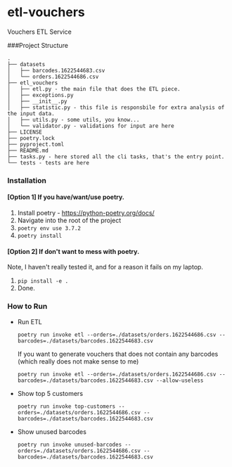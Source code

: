 # etl-vouchers
Vouchers ETL Service


###Project Structure

```
.
├── datasets
│   ├── barcodes.1622544683.csv
│   └── orders.1622544686.csv
├── etl_vouchers
│   ├── etl.py - the main file that does the ETL piece.
│   ├── exceptions.py
│   ├── __init__.py
│   ├── statistic.py - this file is responsbile for extra analysis of the input data.
│   ├── utils.py - some utils, you know...
│   └── validator.py - validations for input are here
├── LICENSE
├── poetry.lock
├── pyproject.toml
├── README.md
├── tasks.py - here stored all the cli tasks, that's the entry point.
└── tests - tests are here

```

### Installation

#### [Option 1] If you have/want/use poetry.

1. Install poetry - https://python-poetry.org/docs/
2. Navigate into the root of the project
3. `poetry env use 3.7.2`
4. `poetry install`

#### [Option 2] If don't want to mess with poetry. 
Note, I haven't really tested it, and for a reason it fails on my laptop.

1. `pip install -e .`
2. Done.

### How to Run

- Run ETL
    ```
    poetry run invoke etl --orders=./datasets/orders.1622544686.csv --barcodes=./datasets/barcodes.1622544683.csv
    
    ```
    If you want to generate vouchers that does not contain any barcodes (which really does not make sense to me)
    ```
    poetry run invoke etl --orders=./datasets/orders.1622544686.csv --barcodes=./datasets/barcodes.1622544683.csv --allow-useless
    
    ```

- Show top 5 customers
  ```
  poetry run invoke top-customers --orders=./datasets/orders.1622544686.csv --barcodes=./datasets/barcodes.1622544683.csv
  
  ```

- Show unused barcodes
  ```
  poetry run invoke unused-barcodes --orders=./datasets/orders.1622544686.csv --barcodes=./datasets/barcodes.1622544683.csv
  
  ```
